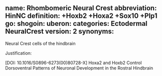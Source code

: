 name: Rhombomeric Neural Crest
abbreviation: HinNC
definition: +Hoxb2 +Hoxa2 +Sox10 +Plp1
go:
shogoin: 
uberon:
categories: Ectodermal NeuralCrest
version: 2
synonyms:
---

Neural Crest cells of the hindbrain

Justification:

 [DOI: 10.1016/S0896-6273(00)80728-X] Hoxa2 and Hoxb2 Control Dorsoventral Patterns of Neuronal Development in the Rostral Hindbrain



